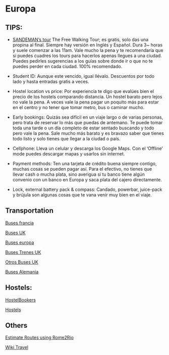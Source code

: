 # Europa
 
## TIPS:
* [SANDEMAN’s tour](http://www.neweuropetours.eu/)
The Free Walking Tour; es gratis, solo das una propina al final. Siempre hay versión en Inglés y Español. Dura 3~ horas y suele comenzar a las 11am. Vale mucho la pena y te recomendaría que si puedes cuadres los tours para hacerlos apenas llegues a una ciudad. Puedes pedirles sugerencias a los guías sobre donde ir o que no te puedes perder en cada ciudad. 100% recomendado.

* Student ID: Aunque este vencido, igual llévalo. Descuentos por todo lado y hasta entradas gratis a veces.

* Hostel location vs price: Por experiencia te digo que evalúes bien el precio de los hostels comparando distancia. Un hostel barato pero lejos no vale la pena. A veces vale la pena pagar un poquito más para estar en el centro y no tener que tomar metro, bus o caminar mucho.

* Early bookings: Quizás sea difícil en un viaje largo o de varias personas, pero trata de reservar lo más que puedas de antemano. Te puede tomar toda una tarde o un día completo de estar sentado buscando y todo pero vale la pena. Sale mucho más barato y es bravazo saber que tienes todo listo y solo tienes que llegar a la ciudad o país.

* Cellphone: Lleva un celular y descarga los Google Maps. Con el ‘Offline’ mode puedes descargar mapas y usarlos sin internet. 

* Payment methods: Ten una tarjeta de crédito buena siempre contigo, muchas cosas se pueden pagar así. Para el efectivo, no tienes que llevar cash o mucha plata, sino averigua si tu banco tiene algún convenio con un banco en Europa y saca plata del cajero directamente.

* Lock, external battery pack & compass: Candado, powerbar, juice-pack y brújula son algunas cosas que te vana  venir muy bien en el viaje.
 
## Transportation
[Buses francia](http://fr.idbus.com/)


[Buses UK](http://uk.megabus.com/Default.aspx)


[Buses europa](http://www.eurolines.com/en/)


[Buses Trenes UK](http://www.thetrainline.com/)


[Otros Buses UK](http://www.nationalexpress.com/)


[Buses Alemania](www.busliniensuche.de)
 
## Hostels: 
[HostelBookers](www.hostelbookers.com)


[Hostels](http://www.hostels.com/)
 
## Others
[Estimate Routes using Rome2Rio](http://www.rome2rio.com/)


[Wiki Travel](http://wikitravel.org/en/Main_Page)
